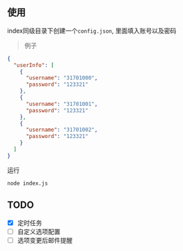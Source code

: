 ## 使用

index同级目录下创建一个`config.json`, 里面填入账号以及密码

> 例子

``` json
{
  "userInfo": [
    {
      "username": "31701000",
      "password": "123321"
    },
    {
      "username": "31701001",
      "password": "123321"
    },
    {
      "username": "31701002",
      "password": "123321"
    }
  ]
}
```

运行
``` bash
node index.js

```


## TODO
- [x] 定时任务
- [ ] 自定义选项配置
- [ ] 选项变更后邮件提醒